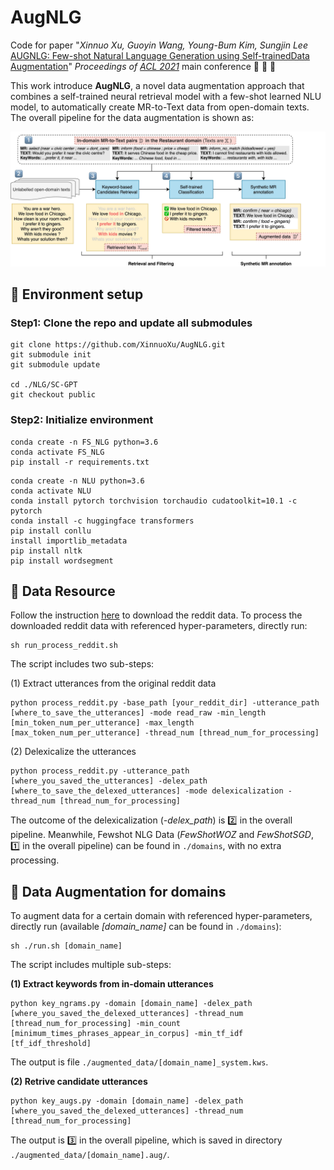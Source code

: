 # AugNLG

Code for paper "*Xinnuo Xu, Guoyin Wang, Young-Bum Kim, Sungjin Lee* [AUGNLG: Few-shot Natural Language Generation using Self-trainedData Augmentation](https://github.com/XinnuoXu/AugNLG)" *Proceedings of [ACL 2021](https://2021.aclweb.org)* main conference :tada: :tada: :tada:

This work introduce **AugNLG**, a novel data augmentation approach that combines a self-trained neural retrieval model with a few-shot learned NLU model, to automatically create MR-to-Text data from open-domain texts. The overall pipeline for the data augmentation is shown as:

![Frame.jpg](https://github.com/XinnuoXu/AugNLG/blob/master/Frame.jpg)

## :seedling: Environment setup

### Step1: Clone the repo and update all submodules

```
git clone https://github.com/XinnuoXu/AugNLG.git
git submodule init
git submodule update

cd ./NLG/SC-GPT
git checkout public
```

### Step2: Initialize environment

```
conda create -n FS_NLG python=3.6
conda activate FS_NLG
pip install -r requirements.txt
```

```
conda create -n NLU python=3.6
conda activate NLU
conda install pytorch torchvision torchaudio cudatoolkit=10.1 -c pytorch
conda install -c huggingface transformers
pip install conllu
install importlib_metadata
pip install nltk
pip install wordsegment
```


## :seedling: Data Resource
Follow the instruction [here](https://github.com/PolyAI-LDN/conversational-datasets/tree/master/reddit) to download the reddit data. To process the downloaded reddit data with referenced hyper-parameters, directly run:
```
sh run_process_reddit.sh
```

The script includes two sub-steps: 

(1) Extract utterances from the original reddit data
```
python process_reddit.py -base_path [your_reddit_dir] -utterance_path [where_to_save_the_utterances] -mode read_raw -min_length [min_token_num_per_utterance] -max_length [max_token_num_per_utterance] -thread_num [thread_num_for_processing]
```

(2) Delexicalize the utterances
```
python process_reddit.py -utterance_path [where_you_saved_the_utterances] -delex_path [where_to_save_the_delexed_utterances] -mode delexicalization -thread_num [thread_num_for_processing]
```

The outcome of the delexicalization (*-delex_path*) is 2️⃣ in the overall pipeline. Meanwhile, Fewshot NLG Data (*FewShotWOZ* and *FewShotSGD*, 1️⃣ in the overall pipeline) can be found in `./domains`, with no extra processing.


## :seedling: Data Augmentation for domains
To augment data for a certain domain with referenced hyper-parameters, directly run (available *[domain_name]* can be found in `./domains`):
```
sh ./run.sh [domain_name]
```

The script includes multiple sub-steps: 

**(1) Extract keywords from in-domain utterances**
```
python key_ngrams.py -domain [domain_name] -delex_path [where_you_saved_the_delexed_utterances] -thread_num [thread_num_for_processing] -min_count [minimum_times_phrases_appear_in_corpus] -min_tf_idf [tf_idf_threshold]
```
The output is file `./augmented_data/[domain_name]_system.kws`.
 
**(2) Retrive candidate utterances** 
```
python key_augs.py -domain [domain_name] -delex_path [where_you_saved_the_delexed_utterances] -thread_num [thread_num_for_processing]
```
The output is 3️⃣ in the overall pipeline, which is saved in directory `./augmented_data/[domain_name].aug/`.
